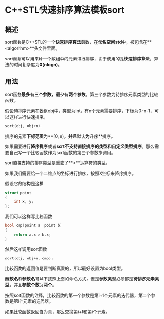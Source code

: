 # C++STL快速排序算法模板sort

## 概述
sort函数是C++STL的一个**快速排序算法**函数，在**命名空间std**中，被包含在**\<algorithm\>**头文件里面。

sort函数可以用来给一个数组中的元素进行排序，由于使用的是**快速排序算法**，算法的时间复杂度为**O(nlogn)**。

## 用法
sort函数**最多**有**三个参数**，**最少**有**两个参数**。第三个参数为待排序元素类型的比较函数。

假设待排序元素在数组obj中，类型为int，有n个元素需要排序，下标为0~n-1，可以这样进行快速排序。
```cpp
sort(obj, obj+n);
```
排序的元素**下标范围**为**[0, n)**，并且**默认**为**升序**排序。

如果需要进行**降序排序**或者**sort不支持直接排序的类型和自定义类型排序**，那么需要自己写一个比较函数作为sort函数的第三个参数来调用。

sort直接支持的排序类型是重载了**<**运算符的类型。

如果我们需要给一个二维点的坐标进行排序，按照X坐标来降序排序。

假设它的结构是这样
```cpp
struct point
{
    int x, y;
};
```

我们可以这样写比较函数
```cpp
bool cmp(point a, point b)
{
    return a.x > b.x;
}
```
然后这样调用sort函数
```cpp
sort(obj, obj+n, cmp);
```
比较函数的返回值是要判断真假的，所以最好设置为bool类型。

**函数名**和**参数名**可以不按照上面的命名方式，但是**参数类型**必须都是**待排序元素类型**，并且**参数个数**为**两个**。

按照sort函数的注释，比较函数的第一个参数是第i+1个元素的迭代器，第二个参数是第i个元素的迭代器。

如果比较函数返回值为真，那么交换第i+1和第i个元素。
